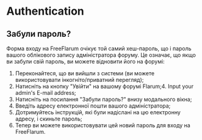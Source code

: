 # Authentication

## Забули пароль?

Форма входу на FreeFlarum очікує той самий хеш-пароль, що і пароль вашого облікового запису адміністратора форуму.
Це означає, що якщо ви забули свій пароль, ви можете відновити його на форумі:

1. Переконайтеся, що ви вийшли з системи (ви можете використовувати інкогніто/приватний перегляд);
2. Натисніть на кнопку "Увійти" на вашому форумі Flarum;4. Input your admin's E-mail address;
3. Натисніть на посилання "Забули пароль?" внизу модального вікна;
4. Введіть адресу електронної пошти вашого адміністратора;
5. Дотримуйтесь інструкцій, які були надіслані на цю електронну адресу, і скиньте пароль;
6. Тепер ви можете використовувати цей новий пароль для входу на FreeFlarum.
